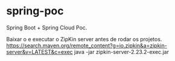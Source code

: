 # spring-poc
Spring Boot + Spring Cloud Poc.

Baixar o e executar o ZipKin server antes de rodar os projetos.
https://search.maven.org/remote_content?g=io.zipkin&a=zipkin-server&v=LATEST&c=exec
java -jar zipkin-server-2.23.2-exec.jar
